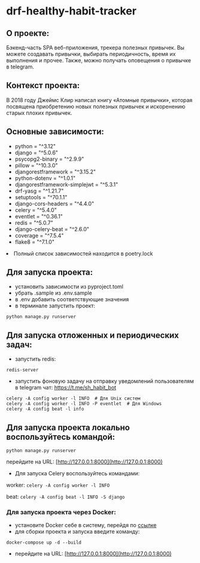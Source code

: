 # drf-healthy-habit-tracker

## О проекте:
Бэкенд-часть SPA веб-приложения, трекера полезных привычек. Вы можете создавать привычки,
выбирать периодичность, время их выполнения и прочее.
Также, можно получать оповещения о привычке в telegram.

## Контекст проекта:
В 2018 году Джеймс Клир написал книгу «Атомные привычки»,
которая посвящена приобретению новых полезных привычек и
искоренению старых плохих привычек.


## Основные зависимости:
- python = "^3.12"
- django = "^5.0.6"
- psycopg2-binary = "^2.9.9"
- pillow = "^10.3.0"
- djangorestframework = "^3.15.2"
- python-dotenv = "^1.0.1"
- djangorestframework-simplejwt = "^5.3.1"
- drf-yasg = "^1.21.7"
- setuptools = "^70.1.1"
- django-cors-headers = "^4.4.0"
- celery = "^5.4.0"
- eventlet = "^0.36.1"
- redis = "^5.0.7"
- django-celery-beat = "^2.6.0"
- coverage = "^7.5.4"
- flake8 = "^7.1.0"
<li>Полный список зависимостей находится в poetry.lock</li>

## Для запуска проекта:
- установить зависимости из pyproject.toml
- убрать .sample из .env.sample
- в .env добавить соответствующие значения
- в терминале запустить проект:
```text
python manage.py runserver
```

## Для запуска отложенных и периодических задач:
- запустить redis:
```text
redis-server
```
- запустить фоновую задачу на отправку уведомлений пользователям в telegram чат: https://t.me/sh_habit_bot
```text
celery -A config worker -l INFO  # Для Unix систем
celery -A config worker -l INFO -P eventlet  # Для Windows
celery -A config beat -l info
```

## Для запуска проекта локально воспользуйтесь командой:
  ```text
  python manage.py runserver
  ```
   перейдите на URL: [http://127.0.0.1:8000](http://127.0.0.1:8000)

- Для запуска Celery воспользуйтесь командами:

worker:
    ```
    celery -A config worker -l INFO
    ```

beat:
    ```
    celery -A config beat -l INFO -S django
    ```

### Для запуска проекта через Docker:

- установите Docker себе в систему, перейдя по [ссылке](https://docs.docker.com/engine/install/)
- для сборки проекта и запуска введите команду:

```text
docker-compose up -d --build
```

- перейдите на URL: [http://127.0.0.1:8000](http://127.0.0.1:8000)
